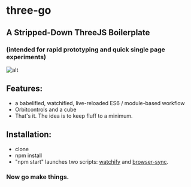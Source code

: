 # three-go
## A Stripped-Down ThreeJS Boilerplate
### (intended for rapid prototyping and quick single page experiments)

![alt](https://raw.githubusercontent.com/MichaelHazani/three-go/master/scr.png)

## Features:

- a babelified, watchified, live-reloaded ES6 / module-based workflow 
- Orbitcontrols and a cube
- That's it. The idea is to keep fluff to a minimum.

## Installation: 

- clone
- npm install
- "npm start" launches two scripts: [watchify](https://github.com/substack/watchify) and [browser-sync](https://github.com/BrowserSync/browser-sync).

### Now go make things.
